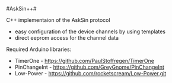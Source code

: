 
#AskSin++#

C++ implementaion of the AskSin protocol

- easy configuration of the device channels by using templates
- direct eeprom access for the channel data

Required Arduino libraries:
- TimerOne - https://github.com/PaulStoffregen/TimerOne
- PinChangeInt - https://github.com/GreyGnome/PinChangeInt
- Low-Power - https://github.com/rocketscream/Low-Power.git
